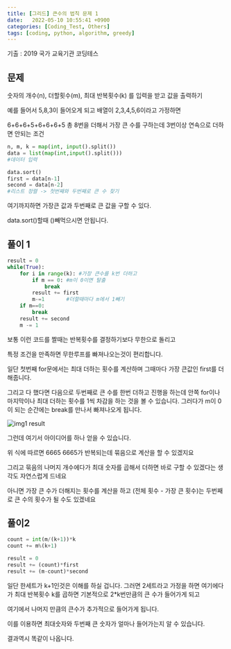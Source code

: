 ```yaml
---
title: [그리드] 큰수의 법칙 문제 1
date:   2022-05-10 10:55:41 +0900
categories: [Coding_Test, Others]
tags: [coding, python, algorithm, greedy]
---
```


기출 : 2019 국가 교육기관 코딩테스

 

## 문제

숫자의 개수(n), 더할횟수(m), 최대 반복횟수(k) 를 입력을 받고 값을 출력하기

 

예를 들어서 5,8,3이 들어오게 되고 배열이 2,3,4,5,6이라고 가정하면

 

6+6+6+5+6+6+6+5 총 8번을 더해서 가장 큰 수를 구하는데 3번이상 연속으로 더하면 안되는 조건


```python
n, m, k = map(int, input().split())
data = list(map(int,input().split()))
#데이터 입력

data.sort()
first = data[n-1]
second = data[n-2]
#리스트 정렬 -> 첫번째와 두번째로 큰 수 찾기
```

여기까지하면 가장큰 값과 두번째로 큰 값을 구할 수 있다.

data.sort()할때 ()빼먹으시면 안됩니다.

## 풀이 1

```python
result = 0
while(True):    
    for i in range(k): #가장 큰수를 k번 더하고
        if m == 0: #m이 0이면 탈출
            break
        result += first 
        m-=1       #더할때마다 m에서 1빼기
    if m==0:
        break
    result += second
    m -= 1
```


보통 이런 코드를 짤때는 반복횟수를 결정하기보다 무한으로 돌리고

특정 조건을 만족하면 무한루프를 빠져나오는것이 편리합니다.

 

일단 첫번째 for문에서는 최대 더하는 횟수를 계산하며 그때마다 가장 큰값인 first를 더해줍니다.

그리고 다 했다면 다음으로 두번째로 큰 수를 한번 더하고 진행을 하는데 안쪽 for이나 마지막이나 최대 더하는 횟수를 1씩 차감을 하는 것을 볼 수 있습니다. 그러다가 m이 0이 되는 순간에는 break를 만나서 빠져나오게 됩니다.


![img1 result](https://user-images.githubusercontent.com/85277660/210140616-1d0273fa-be84-4d8d-a5a1-16c22ef42f7f.png)

그런데 여기서 아이디어를 하나 얻을 수 있습니다.

위 식에 따르면 6665 6665가 반복되는데 묶음으로 계산을 할 수 있겠지요

그리고 묶음의 나머지 개수에다가 최대 숫자를 곱해서 더하면 바로 구할 수 있겠다는 생각도 자연스럽게 드네요

 

아니면 가장 큰 수가 더해지는 횟수를 계산을 하고 (전체 횟수 - 가장 큰 횟수)는 두번째로 큰 수의 횟수가 될 수도 있겠네요

## 풀이2

```python
count = int(m/(k+1))*k
count += m%(k+1)

result = 0
result += (count)*first
result += (m-count)*second
```

일단 한세트가 k+1인것은 이해를 하실 겁니다. 그러면 2세트라고 가정을 하면 여기에다가 최대 반복횟수 k를 곱하면 기본적으로 2*k번만큼의 큰 수가 들어가게 되고

 

여기에서 나머지 만큼의 큰수가 추가적으로 들어가게 됩니다.

 

이를 이용하면 최대숫자와 두번째 큰 숫자가 얼마나 들어가는지 알 수 있습니다.

 

결과역시 똑같이 나옵니다.